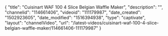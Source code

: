 {
    "title": "Cuisinart WAF 100 4 Slice Belgian Waffle Maker",
    "description": "",
    "channelid": "114661406",
    "videoid": "111179987",
    "date_created": "1502923605",
    "date_modified": "1516394938",
    "type": "captivate",
    "layout": "channelVideo",
    "url": "\/latest-videos\/cuisinart-waf-100-4-slice-belgian-waffle-maker\/114661406-111179987"
}